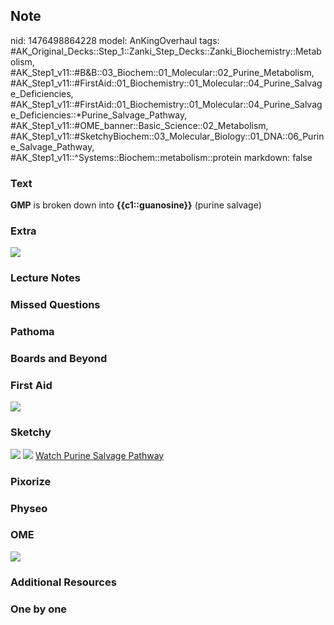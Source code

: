 ## Note
nid: 1476498864228
model: AnKingOverhaul
tags: #AK_Original_Decks::Step_1::Zanki_Step_Decks::Zanki_Biochemistry::Metabolism, #AK_Step1_v11::#B&B::03_Biochem::01_Molecular::02_Purine_Metabolism, #AK_Step1_v11::#FirstAid::01_Biochemistry::01_Molecular::04_Purine_Salvage_Deficiencies, #AK_Step1_v11::#FirstAid::01_Biochemistry::01_Molecular::04_Purine_Salvage_Deficiencies::*Purine_Salvage_Pathway, #AK_Step1_v11::#OME_banner::Basic_Science::02_Metabolism, #AK_Step1_v11::#SketchyBiochem::03_Molecular_Biology::01_DNA::06_Purine_Salvage_Pathway, #AK_Step1_v11::^Systems::Biochem::metabolism::protein
markdown: false

### Text
<div>
  <b>GMP</b> is broken down into <b>{{c1::guanosine}}</b> (purine
  salvage)
</div>

### Extra
<img src="paste-705096191050082.jpg">

### Lecture Notes


### Missed Questions


### Pathoma


### Boards and Beyond


### First Aid
<img src="tmps8Agr9.png">

### Sketchy
<img src="Purine%20Salvage%20Pathway.png"> <img src=
"Screen%20Shot%202022-01-30%20at%2011.29.50%20AM.png"> <a href=
"https://dashboard.sketchy.com/study/medical/courses/medical-biochemistry/units/medical-biochemistry-molecular-biology/videos/medical-biochemistry-molecular-biology-dna-purine-salvage-pathway?utm_source=anki&utm_medium=partnership&utm_campaign=february_update&utm_content=medical">
Watch Purine Salvage Pathway</a>

### Pixorize


### Physeo


### OME
<div class="ome-widget">
  <a href=
  "https://onlinemeded.org/spa/metabolism?ref=anki"><img src=
  "_OME_AnkiFlashcards_Topic_2.png"></a>
</div>

### Additional Resources


### One by one

